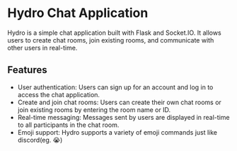 # Hydro Chat Application

Hydro is a simple chat application built with Flask and Socket.IO. It allows users to create chat rooms, join existing rooms, and communicate with other users in real-time.

## Features

- User authentication: Users can sign up for an account and log in to access the chat application.
- Create and join chat rooms: Users can create their own chat rooms or join existing rooms by entering the room name or ID.
- Real-time messaging: Messages sent by users are displayed in real-time to all participants in the chat room.
- Emoji support: Hydro supports a variety of emoji commands just like discord(eg. :sob:)
